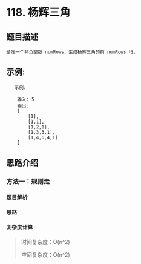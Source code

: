 # 118. 杨辉三角

## 题目描述

    给定一个非负整数 numRows，生成杨辉三角的前 numRows 行。

## 示例:
```
   示例:

    输入: 5
    输出:
    [
        [1],
        [1,1],
        [1,2,1],
        [1,3,3,1],
        [1,4,6,4,1]
    ]
```

## 思路介绍

### 方法一：规则走

#### 题目解析



#### 思路


   
#### 复杂度计算

> 时间复杂度：O(n^2)
>  
> 空间复杂度：O(n^2)

